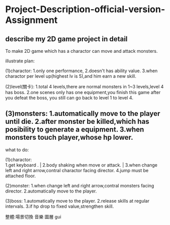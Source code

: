 # Project-Description-official-version-Assignment
describe my 2D game project in detail
---------------------------------------------------
To make 2D game which has a charactor can move and attack monsters.

illustrate plan:

(1)charactor:
             1.only one performance,
             2.doesn't has ability value.
             3.when charactor per level up(highest lv is 5),and him  earn a new skill.

(2)level(關卡):
               1.total 4 levels,there are normal monsters in 1~3 levels,level 4 has boss.
               2.one scenes only has one equipment,you finish this game after you defeat the boss,
               you still can go back to level 1 to level 4.

(3)monsters:
            1.automatically move to the player until die.
            2.after monster be killed,which has posibility to generate a equipment.
            3.when monsters touch player,whose hp lower.
-----------------------------------------------------------------------------
what to do:                                                                         
                                                                                    
(1)charactor:                                                                       
             1.get keyboard .                                                        |
             2.body shaking when move or attack.                                     |
             3.when change left and right arrow,contral charactor facing director.
             4.jump must be attached floor.

(2)monster:
           1.when change left and right arrow,contral monsters facing director.
           2.automatically move to the player.

(3)boss:
        1.automatically move to the player.
        2.release skills at regular intervals.
        3.if hp drop to fixed value,strengthen skill.

整體:場景切換 音樂 圖層 gui
